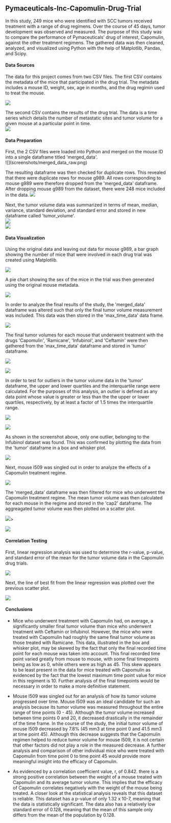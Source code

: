 <h2>Pymaceuticals-Inc-Capomulin-Drug-Trial</h2>
In this study, 249 mice who were identified with SCC tumors received treatment with a range of drug regimens. Over the course of 45 days, tumor development was observed and measured. The purpose of this study was to compare the performance of Pymaceuticals’ drug of interest, Capomulin, against the other treatment regimens. The gathered data was then cleaned, analyzed, and visualized using Python with the help of Matplotlib, Pandas, and Scipy.
<h4>Data Sources</h4>
The data for this project comes from two CSV files. The first CSV contains the metadata of the mice that participated in the drug trial. The metadata includes a mouse ID, weight, sex, age in months, and the drug regimin used to treat the mouse.<br>

![](screenshots/mouse_metadata.png)<br>

The second CSV contains the results of the drug trial. The data is a time series which details the number of metastatic sites and tumor volume for a given mouse at a particular point in time. <br>
![](screenshots/study_results.png)<br>

<h4>Data Preparation</h4>
First, the 2 CSV files were loaded into Python and merged on the mouse ID into a single dataframe titled 'merged_data'. <br>
![](screenshots/merged_data_raw.png)<br>
  
The resulting dataframe was then checked for duplicate rows. This revealed that there were duplicate rows for mouse g989. All rows corresponding to mouse g989 were therefore dropped from the 'merged_data' dataframe. After dropping mouse g989 from the dataset, there were 248 mice included in the data.
![](screenshots/mouse_g989.png)<br>

Next, the tumor volume data was summarized in terms of mean, median, variance, standard deviation, and standard error and stored in new dataframe called 'tumor_volume'.<br>
![](screenshots/summary_stats.png)<br>
![](screenshots/summary_stats_df.png)<br>

<h4>Data Visualization</h4>
Using the original data and leaving out data for mouse g989, a bar graph showing the number of mice that were involved in each drug trial was created using Matplotlib.<br>

![](screenshots/number_of_mice_tested.png)<br>

A pie chart showing the sex of the mice in the trial was then generated using the original mouse metadata. <br>

![](screenshots/mice_sex.png)<br>

In order to analyze the final results of the study, the 'merged_data' dataframe was altered such that only the final tumor volume measurement was included. This data was then stored in the 'max_time_data' data frame.<br>

![](screenshots/final_timepoint.png)<br>

The final tumor volumes for each mouse that underwent treatment with the drugs 'Capomulin', 'Ramicane', 'Infubinol', and 'Ceftamin' were then gathered from the 'max_time_data' dataframe and stored in 'tumor' dataframe. <br>

![](screenshots/final_tumor_vol.png)<br>

![](screenshots/final_tumor_vol_df.png)<br>

In order to test for outliers in the tumor volume data in the 'tumor' dataframe, the upper and lower quartiles and the interquartile range were calculated. For the purposes of this analysis, an outlier is defined as any data point whose value is greater or less than the the upper or lower quartiles, respectively, by at least a factor of 1.5 times the interquartile range.<br>

![](screenshots/IQR.png)<br>

![](screenshots/outliers.png)<br>

As shown in the screenshot above, only one outlier, belonging to the Infubinol dataset was found. This was confirmed by plotting the data from the 'tumor' dataframe in a box and whisker plot.<br>

![](screenshots/box_whisker.png)<br>

Next, mouse l509 was singled out in order to analyze the effects of a Capomulin treatment regime. <br>

![](screenshots/capo_treatment.png)<br>

The 'merged_data' dataframe was then filtered for mice who underwent the Capomulin treatment regime. The mean tumor volume was then calculated for each mouse in the regime and stored in the 'cap2' dataframe. The aggreagated tumor volume was then plotted on a scatter plot.<br>

![](screenshots/capo_scatter.png)><br>

![](screenshots/capo_treatment.png)<br>

<h4>Correlation Testing</h4>
First, linear regression analysis was used to determine the r-value, p-value, and standard error of the mean for the tumor volume data in the Capomulin drug trials.<br>

![](screenshots/capo_stats.png)<br>

Next, the line of best fit from the linear regression was plotted over the previous scatter plot.<br>

![](screenshots/capo_linear.png)<br>

<h4>Conclusions</h4>

- Mice who underwent treatment with Capomulin had, on average, a significantly smaller final tumor volume than mice who underwent treatment with Ceftamin or Infubinol. However, the mice who were treated with Capomulin had roughly the same final tumor volume as those treated with Ramicane. This data, illustrated in the box and whisker plot, may be skewed by the fact that only the final recorded time point for each mouse was taken into account. This final recorded time point varied greatly from mouse to mouse, with some final timepoints being as low as 0, while others were as high as 45. This skew appears to be least present in the data for mice treated with Capomulin as evidenced by the fact that the lowest maximum time point value for mice in this regiment is 10. Further analysis of the final timepoints would be necessary in order to make a more definitive statement.

- Mouse l509 was singled out for an analysis of how its tumor volume progressed over time. Mouse l509 was an ideal candidate for such an analysis because its tumor volume was measured throughout the entire range of time points (0 - 45). Although the tumor volume increased between time points 0 and 20, it decreased drastically in the remainder of the time frame. In the course of the study, the initial tumor volume of mouse l509 decreased by 7.8% (45 mm3 at time point 0 and 41.5 mm3 at time point 45). Although this decrease suggests that the Capomulin regimen helped to reduce tumor volume for mouse l509, it is not certain that other factors did not play a role in the measured decrease. A further analysis and comparison of other individual mice who were treated with Capomulin from time point 0 to time point 45 would provide more meaningful insight into the efficacy of Capomulin.

- As evidenced by a correlation coefficient value, r, of 0.842. there is a strong positive correlation between the weight of a mouse treated with Capomulin and its average tumor volume. This implies that the efficacy of Capomulin correlates negatively with the weight of the mouse being treated. A closer look at the statistical analysis reveals that this dataset is reliable. This dataset has a p-value of only 1.32 x 10-7, meaning that the data is statistically significant. The data also has a relatively low standard error of 0.128, meaning that the mean of this sample only differs from the mean of the population by 0.128.
